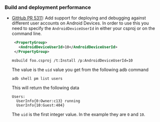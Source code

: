 ### Build and deployment performance

* [GitHub PR 5311](https://github.com/xamarin/xamarin-android/pull/5311):
  Add support for deploying and debugging against different user accounts
  on Android Devices. In order to use this you need to specify the
  `AndroidDeviceUserId` in either your csproj or on the command line.

   ```xml
    <PropertyGroup>
      <AndroidDeviceUserId>10</AndroidDeviceUserId>
    </PropertyGroup>
    ```

    ```
    msbuild foo.csproj /t:Install /p:AndroidDeviceUserId=10
    ```

    The value is the `uid` value you get from the following adb command

    ```
    adb shell pm list users
    ```

    This will return the following data

    ```
    Users:
      UserInfo{0:Owner:c13} running
      UserInfo{10:Guest:404}
    ```

    The `uid` is the first integer value. In the example they
    are `0` and `10`.